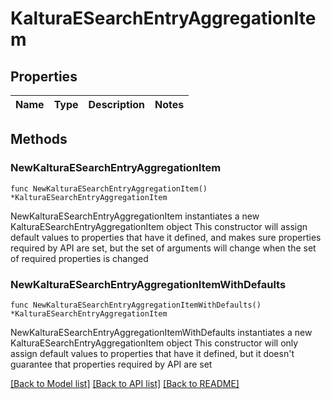 # KalturaESearchEntryAggregationItem

## Properties

Name | Type | Description | Notes
------------ | ------------- | ------------- | -------------

## Methods

### NewKalturaESearchEntryAggregationItem

`func NewKalturaESearchEntryAggregationItem() *KalturaESearchEntryAggregationItem`

NewKalturaESearchEntryAggregationItem instantiates a new KalturaESearchEntryAggregationItem object
This constructor will assign default values to properties that have it defined,
and makes sure properties required by API are set, but the set of arguments
will change when the set of required properties is changed

### NewKalturaESearchEntryAggregationItemWithDefaults

`func NewKalturaESearchEntryAggregationItemWithDefaults() *KalturaESearchEntryAggregationItem`

NewKalturaESearchEntryAggregationItemWithDefaults instantiates a new KalturaESearchEntryAggregationItem object
This constructor will only assign default values to properties that have it defined,
but it doesn't guarantee that properties required by API are set


[[Back to Model list]](../README.md#documentation-for-models) [[Back to API list]](../README.md#documentation-for-api-endpoints) [[Back to README]](../README.md)


